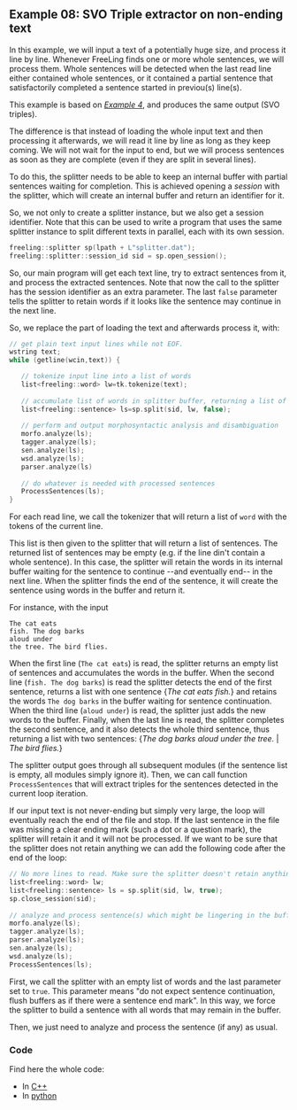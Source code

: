 
## Example 08: SVO Triple extractor on non-ending text

  In this example, we will input a text of a potentially huge size, and process it line by line. 
  Whenever FreeLing finds one or more whole sentences, we will process them.
  Whole sentences will be detected when the last read line either contained whole sentences, or it contained a partial sentence that satisfactorily completed a sentence started in previou(s) line(s).

 This example is based on [*Example 4*](example04.md), and produces the same output (SVO triples).

 The difference is that instead of loading the whole input text and then processing it afterwards, we will read it line by line as long as they keep coming. We will not wait for the input to end, but we will process sentences as soon as they are complete (even if they are split in several lines).

 To do this, the splitter needs to be able to keep an internal buffer with partial sentences waiting for completion.
This is achieved opening a *session* with the splitter, which will create an internal buffer and return an identifier for it.

So, we not only to create a splitter instance, but we also get a session identifier. Note that this can be used to write a program that uses the same splitter instance to split different texts in parallel, each with its own session.

```C++
freeling::splitter sp(lpath + L"splitter.dat");
freeling::splitter::session_id sid = sp.open_session();
```

So, our main program will get each text line, try to extract sentences from it, and process the extracted sentences.
Note that now the call to the splitter has the session identifier as an extra parameter.
The last `false` parameter tells the splitter to retain words if it looks like the sentence may continue in the next line.

So, we replace the part of loading the text and afterwards process it, with:
```C++
// get plain text input lines while not EOF.
wstring text;
while (getline(wcin,text)) {

   // tokenize input line into a list of words
   list<freeling::word> lw=tk.tokenize(text);
    
   // accumulate list of words in splitter buffer, returning a list of sentences.
   list<freeling::sentence> ls=sp.split(sid, lw, false);
    
   // perform and output morphosyntactic analysis and disambiguation
   morfo.analyze(ls);
   tagger.analyze(ls);
   sen.analyze(ls);
   wsd.analyze(ls);
   parser.analyze(ls)
 
   // do whatever is needed with processed sentences   
   ProcessSentences(ls);
}
```

For each read line, we call the tokenizer that will return a list of `word` with the tokens of the current line.

This list is then given to the splitter that will return a list of sentences. 
The returned list of sentences may be empty (e.g. if the line din't contain a whole sentence). In this case, the splitter will retain the words in its internal buffer waiting for the sentence to continue --and eventually end-- in the next line.
When the splitter finds the end of the sentence, it will create the sentence using words in the buffer and return it.

For instance, with the input
```
The cat eats
fish. The dog barks
aloud under
the tree. The bird flies.
```

When the first line (`The cat eats`) is read, the splitter returns an empty list of sentences and accumulates the words in the buffer.
When the second line (`fish. The dog barks`) is read the splitter detects the end of the first sentence, returns a list with one sentence {*The cat eats fish.*} and retains the words `The dog barks` in the buffer waiting for sentence continuation. 
When the third line (`aloud under`) is read, the splitter just adds the new words to the buffer.
Finally, when the last line is read, the splitter completes the second sentence, and it also detects the whole third sentence, thus returning a list with two sentences: {*The dog barks aloud under the tree.* | *The bird flies.*}

The splitter output goes through all subsequent modules (if the sentence list is empty, all modules simply ignore it). 
Then, we can call function `ProcessSentences` that will extract triples for the sentences detected in the current loop iteration.

If our input text is not never-ending but simply very large, the loop will eventually reach the end of the file and stop.
If the last sentence in the file was missing a clear ending mark (such a dot or a question mark), the splitter will retain it and it will not be processed.
If we want to be sure that the splitter does not retain anything we can add the following code after the end of the loop:

```C++
// No more lines to read. Make sure the splitter doesn't retain anything  
list<freeling::word> lw; 
list<freeling::sentence> ls = sp.split(sid, lw, true);
sp.close_session(sid);
 
// analyze and process sentence(s) which might be lingering in the buffer, if any.
morfo.analyze(ls);
tagger.analyze(ls);
parser.analyze(ls);
sen.analyze(ls);
wsd.analyze(ls);
ProcessSentences(ls); 
```

First, we call the splitter with an empty list of words and the last parameter set to `true`. 
This parameter means "do not expect sentence continuation, flush buffers as if there were a sentence end mark". 
In this way, we force the splitter to build a sentence with all words that may remain in the buffer.

Then, we just need to analyze and process the sentence (if any) as usual.


### Code

Find here the whole code:
  - In [C++](code/example08.cc.md)
  - In [python](code/example08.py.md)

